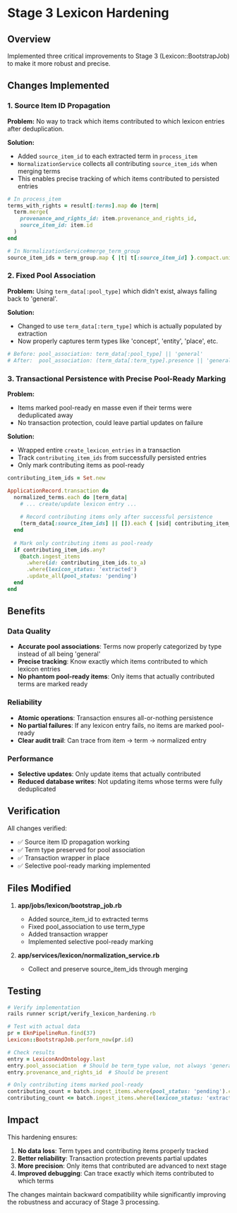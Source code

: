 # Stage 3 Lexicon Hardening

## Overview
Implemented three critical improvements to Stage 3 (Lexicon::BootstrapJob) to make it more robust and precise.

## Changes Implemented

### 1. Source Item ID Propagation
**Problem:** No way to track which items contributed to which lexicon entries after deduplication.

**Solution:** 
- Added `source_item_id` to each extracted term in `process_item`
- `NormalizationService` collects all contributing `source_item_ids` when merging terms
- This enables precise tracking of which items contributed to persisted entries

```ruby
# In process_item
terms_with_rights = result[:terms].map do |term|
  term.merge(
    provenance_and_rights_id: item.provenance_and_rights_id,
    source_item_id: item.id
  )
end

# In NormalizationService#merge_term_group
source_item_ids = term_group.map { |t| t[:source_item_id] }.compact.uniq
```

### 2. Fixed Pool Association
**Problem:** Using `term_data[:pool_type]` which didn't exist, always falling back to 'general'.

**Solution:**
- Changed to use `term_data[:term_type]` which is actually populated by extraction
- Now properly captures term types like 'concept', 'entity', 'place', etc.

```ruby
# Before: pool_association: term_data[:pool_type] || 'general'
# After:  pool_association: (term_data[:term_type].presence || 'general')
```

### 3. Transactional Persistence with Precise Pool-Ready Marking
**Problem:** 
- Items marked pool-ready en masse even if their terms were deduplicated away
- No transaction protection, could leave partial updates on failure

**Solution:**
- Wrapped entire `create_lexicon_entries` in a transaction
- Track `contributing_item_ids` from successfully persisted entries
- Only mark contributing items as pool-ready

```ruby
contributing_item_ids = Set.new

ApplicationRecord.transaction do
  normalized_terms.each do |term_data|
    # ... create/update lexicon entry ...
    
    # Record contributing items only after successful persistence
    (term_data[:source_item_ids] || []).each { |sid| contributing_item_ids << sid }
  end
  
  # Mark only contributing items as pool-ready
  if contributing_item_ids.any?
    @batch.ingest_items
      .where(id: contributing_item_ids.to_a)
      .where(lexicon_status: 'extracted')
      .update_all(pool_status: 'pending')
  end
end
```

## Benefits

### Data Quality
- **Accurate pool associations**: Terms now properly categorized by type instead of all being 'general'
- **Precise tracking**: Know exactly which items contributed to which lexicon entries
- **No phantom pool-ready items**: Only items that actually contributed terms are marked ready

### Reliability
- **Atomic operations**: Transaction ensures all-or-nothing persistence
- **No partial failures**: If any lexicon entry fails, no items are marked pool-ready
- **Clear audit trail**: Can trace from item → term → normalized entry

### Performance
- **Selective updates**: Only update items that actually contributed
- **Reduced database writes**: Not updating items whose terms were fully deduplicated

## Verification

All changes verified:
- ✅ Source item ID propagation working
- ✅ Term type preserved for pool association
- ✅ Transaction wrapper in place
- ✅ Selective pool-ready marking implemented

## Files Modified

1. **app/jobs/lexicon/bootstrap_job.rb**
   - Added source_item_id to extracted terms
   - Fixed pool_association to use term_type
   - Added transaction wrapper
   - Implemented selective pool-ready marking

2. **app/services/lexicon/normalization_service.rb**
   - Collect and preserve source_item_ids through merging

## Testing

```ruby
# Verify implementation
rails runner script/verify_lexicon_hardening.rb

# Test with actual data
pr = EknPipelineRun.find(37)
Lexicon::BootstrapJob.perform_now(pr.id)

# Check results
entry = LexiconAndOntology.last
entry.pool_association  # Should be term_type value, not always 'general'
entry.provenance_and_rights_id  # Should be present

# Only contributing items marked pool-ready
contributing_count = batch.ingest_items.where(pool_status: 'pending').count
contributing_count <= batch.ingest_items.where(lexicon_status: 'extracted').count
```

## Impact

This hardening ensures:
1. **No data loss**: Term types and contributing items properly tracked
2. **Better reliability**: Transaction protection prevents partial updates
3. **More precision**: Only items that contributed are advanced to next stage
4. **Improved debugging**: Can trace exactly which items contributed to which terms

The changes maintain backward compatibility while significantly improving the robustness and accuracy of Stage 3 processing.